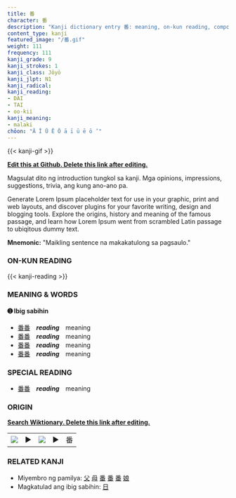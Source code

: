 ```yaml
---
title: 番
character: 番
description: "Kanji dictionary entry 番: meaning, on-kun reading, compounds, origin, related kanji"
content_type: kanji
featured_image: "/番.gif"
weight: 111
frequency: 111
kanji_grade: 9
kanji_strokes: 1
kanji_class: Jōyō
kanji_jlpt: N1
kanji_radical: 
kanji_reading: 
- DAI
- TAI
- oo-kii
kanji_meaning:
- malaki
chōon: "Ā Ī Ū Ē Ō ā ī ū ē ō ’"
---
```

[//]: # (Don't edit the line below. Kanji animated GIF code is automatically generated.)
{{< kanji-gif >}}

[//]: # (Edit below this line.)

**[Edit this at Github. Delete this link after editing.](https://github.com/tim0g/tim/tree/main/content/kanji/番/index.md)**

Magsulat dito ng introduction tungkol sa kanji. Mga opinions, impressions, suggestions, trivia, ang kung ano-ano pa.

Generate Lorem Ipsum placeholder text for use in your graphic, print and web layouts, and discover plugins for your favorite writing, design and blogging tools. Explore the origins, history and meaning of the famous passage, and learn how Lorem Ipsum went from scrambled Latin passage to ubiqitous dummy text.
 
**Mnemonic:** "Maikling sentence na makakatulong sa pagsaulo."

### ON-KUN READING

[//]: # (Don't edit the line below. ON-KUN READING code is automatically generated.)
{{< kanji-reading >}}

### MEANING & WORDS

#### ➊ **Ibig sabihin**
  - [番](../番)[番](../番)　***reading***　meaning
  - [番](../番)[番](../番)　***reading***　meaning
  - [番](../番)[番](../番)　***reading***　meaning
  - [番](../番)[番](../番)　***reading***　meaning

### SPECIAL READING
  - [番](../番)[番](../番)　***reading***　meaning

### ORIGIN

**[Search Wiktionary. Delete this link after editing.](https://wiktionary.org/wiki/番)**
<table class="kanji-table"><tr><td>
<img src="60px-番-bronze.svg.png">
</td><td>▶</td><td>
<img src="60px-番-oracle.svg.png">
</td><td>▶</td>
<td class="kanji-origin">番</td>
</tr></table>

### RELATED KANJI
- Miyembro ng pamilya: [父](../父) [母](../母) [番](../番) [番](../番) [番](../番) [娘](../娘)
- Magkatulad ang ibig sabihin: [日](../日)
